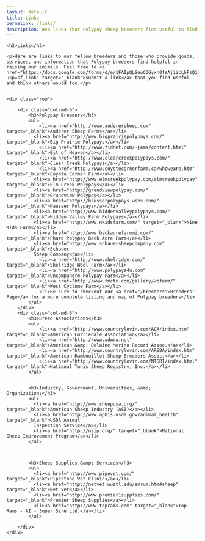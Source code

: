 ```yaml
---
layout: default
title: Links
permalink: /links/
description: Web links that Polypay sheep breeders find useful to find other breeders and supplies that they need to maintain their flocks.
---
```


<div class="links">

	<h2>Links</h2>

	<p>Here are links to our fellow breeders and those who provide goods, services, and information that Polypay breeders find helpful in raising our animals. Feel free to <a href="https://docs.google.com/forms/d/e/1FAIpQLSeuC3Gyxn0fsAj1icLhFsQ1hkmV0qPn39RYiIsbhioGmy_Vpg/viewform?usp=sf_link" target="_blank">submit a link</a> that you find useful and think others would too.</p>


	<div class="row">

		<div class="col-md-6">
			<h3>Polypay Breeders</h3>
			<ul>
				<li><a href="http://www.auderersheep.com" target="_blank">Auderer Sheep Farms</a></li>
			  <li><a href="http://www.bigprairiepolypays.com/" target="_blank">Big Prairie Polypays</a></li>
				<li><a href="http://www.fidnet.com/~jams/content.html" target="_blank">Bit of Heaven</a></li>
				<li><a href="http://www.clearcreekpolypays.com/" target="_blank">Clear Creek Polypays</a></li>
				<li><a href="http://www.coyotecornerfarm.ca/whoweare.htm" target="_blank">Coyote Corner Farm</a></li>
			  <li><a href="http://www.elmcreekpolypay.com/elmcreekpolypay" target="_blank">Elm Creek Polypays</a></li>
			  <li><a href="http://grandviewpolypay.com/" target="_blank">Grandview Polypay</a></li>
			  <li><a href="http://hausserpolypays.webs.com/" target="_blank">Hausser Polypays</a></li>
			  <li><a href="http://www.hiddenvalleypolypays.com/" target="_blank">Hidden Valley Farm Polypays</a></li>
			  <li><a href="http://www.nkidsfarm.com/" target="_blank">Nine Kids Farm</a></li>
			  <li><a href="http://www.backacrefarmmi.com/" target="_blank">Pharo Polypay Back Acre Farm</a></li>
			  <li><a href="http://www.schauersheepcompany.com" target="_blank">Schauer
			  Sheep Company</a></li>
				<li><a href="http://www.shelridge.com/" target="_blank">Shelridge Wool Farm</a></li>
				<li><a href="http://www.polypays4u.com" target="_blank">Uncompahgre Polypay Farm</a></li>
				<li><a href="http://www.fmctc.com/gallery/wcfarm/" target="_blank">West Cyclone Farm</a></li>
				<li>Be sure to checkout our <a href="/breeders">Breeders' Page</a> for a more complete listing and map of Polypay breeders</li>
			</ul>
		</div>
		<div class="col-md-6">
			<h3>Breed Associations</h3>
			<ul>
				<li><a href="http://www.countrylovin.com/ACA/index.htm" target="_blank">American Corriedale Association</a></li>
				<li><a href="http://www.admra.net" target="_blank">American &amp; Delaine Merino Record Assoc.</a></li>
				<li><a href="http://www.countrylovin.com/ARSBA/index.htm" target="_blank">American Rambouillet Sheep Breeders Assoc.</a></li>
				<li><a href="http://www.countrylovin.com/NTSRI/index.html" target="_blank">National Tunis Sheep Registry, Inc.</a></li>
			</ul>


			<h3>Industry, Government, Universities, &amp; Organizations</h3>
			<ul>
			  <li><a href="http://www.sheepusa.org/" target="_blank">American Sheep Industry (ASI)</a></li>
			  <li><a href="http://www.aphis.usda.gov/animal_health" target="_blank">USDA Animal
			  Inspection Service</a></li>
			  <li><a href="http://nsip.org/" target="_blank">National Sheep Improvement Program</a></li>
			</ul>



			<h3>Sheep Supplies &amp; Services</h3>
			<ul>
			  <li><a href="http://www.pipevet.com/" target="_blank">Pipestone Vet Clinic</a></li>
			  <li><a href="http://netvet.wustl.edu/smrum.htm#sheep" target="_blank">Net Vet</a></li>
			  <li><a href="http://www.premier1supplies.com/" target="_blank">Premier Sheep Supplies</a></li>
			  <li><a href="http://www.toprams.com" target="_blank">Top Rams - AI - Super Sire Ltd.</a></li>
			</ul>

		</div>
	</div>
</div>
